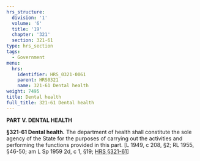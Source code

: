 ```yaml
---
hrs_structure:
  division: '1'
  volume: '6'
  title: '19'
  chapter: '321'
  section: 321-61
type: hrs_section
tags:
  - Government
menu:
  hrs:
    identifier: HRS_0321-0061
    parent: HRS0321
    name: 321-61 Dental health
weight: 7495
title: Dental health
full_title: 321-61 Dental health
---
```

**PART V. DENTAL HEALTH**

**§321-61 Dental health.** The department of health shall constitute the sole agency of the State for the purposes of carrying out the activities and performing the functions provided in this part. [L 1949, c 208, §2; RL 1955, §46-50; am L Sp 1959 2d, c 1, §19; [HRS §321-61](/title-19/chapter-321/section-321-61/)]